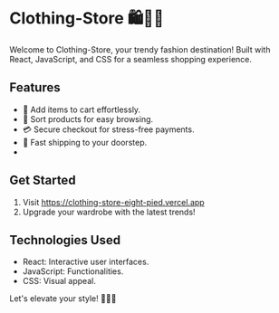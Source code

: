 # Clothing-Store 🛍️👗👖

Welcome to Clothing-Store, your trendy fashion destination! Built with React, JavaScript, and CSS for a seamless shopping experience.

## Features

- 🛒 Add items to cart effortlessly.
- 🔄 Sort products for easy browsing.
- 💳 Secure checkout for stress-free payments.
- 🚚 Fast shipping to your doorstep.
- 
## Get Started

1. Visit https://clothing-store-eight-pied.vercel.app
2. Upgrade your wardrobe with the latest trends!

## Technologies Used

- React: Interactive user interfaces.
- JavaScript: Functionalities.
- CSS: Visual appeal.

Let's elevate your style! 💃🕺🛒

